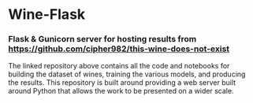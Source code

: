 # Wine-Flask
### Flask & Gunicorn server for hosting results from https://github.com/cipher982/this-wine-does-not-exist

The linked repository above contains all the code and notebooks for building the dataset of wines, training the various models, and producing the results. This repository is built around providing a web server built around Python that allows the work to be presented on a wider scale. 
